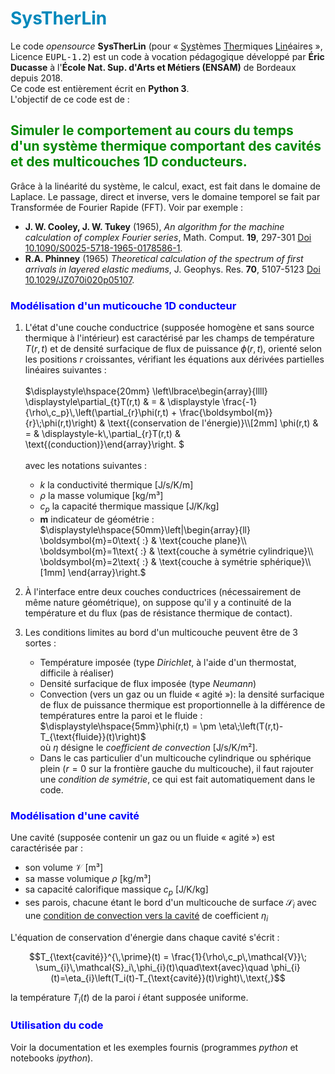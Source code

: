 
# <span style="color:#0088BB"> <b>SysTherLin</b> </span>

Le code  <i>opensource</i> <b>SysTherLin</b> (pour « <u>Sys</u>tèmes <u>Ther</u>miques <u>Lin</u>éaires », Licence <tt>EUPL-1.2</tt>) est un code à vocation pédagogique développé par <b>Éric Ducasse</b> à l'<b>École Nat. Sup. d'Arts et Métiers (ENSAM)</b> de Bordeaux depuis 2018.<br>
Ce code est entièrement écrit en <b>Python 3</b>.<br>
L'objectif de ce code est de :

## <span style="color:#008800"> <b>Simuler le comportement au cours du temps d'un système thermique comportant des cavités et des multicouches 1D conducteurs.</b> </span>

Grâce à la linéarité du système, le calcul, exact, est fait dans le domaine de Laplace. Le passage, direct et inverse, vers le domaine temporel se fait par Transformée de Fourier Rapide (FFT). Voir par exemple :

- <b>J. W. Cooley, J. W. Tukey</b> (1965), <i>An algorithm for the machine calculation of complex Fourier series</i>, Math. Comput. <b>19</b>, 297-301 [Doi 10.1090/S0025-5718-1965-0178586-1](https://dx.doi.org/10.1090/S0025-5718-1965-0178586-1).
- <b>R.A. Phinney</b> (1965) <i>Theoretical calculation of the spectrum of first arrivals in layered elastic mediums</i>, J. Geophys. Res. <b>70</b>, 5107-5123 [Doi 10.1029/JZ070i020p05107](https://dx.doi.org/10.1029/JZ070i020p05107).
<!-- end of the list -->

### <span style="color:#0000FF"> <b>Modélisation d'un muticouche 1D conducteur</b></span>

1. L'état d'une couche conductrice (supposée homogène et sans source 
thermique à l'intérieur) est caractérisé par les champs de température 
$`T(r,t)`$ et de densité surfacique de flux de puissance $`\phi(r,t)`$, 
orienté selon les positions $`r`$ croissantes, vérifiant les équations 
aux dérivées  partielles linéaires suivantes :<br><br>
$`\displaystyle\hspace{20mm}
\left\lbrace\begin{array}{llll} 
\displaystyle\partial_{t}T(r,t) & = & 
\displaystyle \frac{-1}{\rho\,c_p}\,\left(\partial_{r}\phi(r,t) +
\frac{\boldsymbol{m}}{r}\;\phi(r,t)\right) & 
\text{(conservation de l'énergie)}\\[2mm] 
\phi(r,t) & = & \displaystyle-k\,\partial_{r}T(r,t) & 
\text{(conduction)}\end{array}\right. `$<br>  
avec les notations suivantes : 
    - $`k`$ la conductivité thermique [J/s/K/m]
    - $`\rho`$ la masse volumique [kg/m³]
    - $`c_p`$ la capacité thermique massique [J/K/kg]
    - $`\boldsymbol{m}`$ indicateur de géométrie :<br>
    $`\displaystyle\hspace{50mm}\left|\begin{array}{ll} \boldsymbol{m}=0\text{ :} & 
    \text{couche plane}\\ \boldsymbol{m}=1\text{ :} & 
    \text{couche à symétrie cylindrique}\\ 
    \boldsymbol{m}=2\text{ :} & \text{couche à symétrie sphérique}\\[1mm]
    \end{array}\right.`$

1. À l'interface entre deux couches conductrices (nécessairement de 
même nature géométrique), on suppose qu'il y a continuité de la 
température et du flux (pas de résistance thermique de contact).

1. Les conditions limites au bord d'un multicouche peuvent être de 3 sortes :

    - Température imposée (type <i>Dirichlet</i>, à l'aide d'un thermostat, 
    difficile à réaliser)
    - Densité surfacique de flux imposée (type <i>Neumann</i>)
    - Convection (vers un gaz ou un fluide « agité »): la densité surfacique
     de flux de puissance thermique est proportionnelle à la différence de 
     températures entre la paroi et le fluide :<br> 
     $`\displaystyle\hspace{5mm}\phi(r,t) =
     \pm \eta\;\left(T(r,t)-T_{\text{fluide}}(t)\right)`$<br>
     où $`\eta`$ désigne le <i>coefficient de convection</i> [J/s/K/m²].
    - Dans le cas particulier d'un multicouche cylindrique ou sphérique 
    plein ($`r=0`$ sur la frontière gauche du multicouche), 
    il faut rajouter une <i>condition de symétrie</i>,  ce qui est 
    fait automatiquement dans le code.
<!-- end of the list -->

### <span style="color:#0000FF"> <b>Modélisation d'une cavité</b></span>

Une cavité (supposée contenir un gaz ou un fluide « agité ») est 
caractérisée par :

- son volume $`\mathcal{V}`$ [m³]
- sa masse volumique $`\rho`$ [kg/m³]
- sa capacité calorifique massique $`c_p`$ [J/K/kg]
- ses parois, chacune étant le bord d'un multicouche de surface 
$`\mathcal{S}_i`$ avec une <u>condition de convection vers la cavité</u> de 
coefficient $`\eta_i`$

L'équation de conservation d'énergie dans chaque cavité s'écrit :
```math
T_{\text{cavité}}^{\,\prime}(t) = 
\frac{1}{\rho\,c_p\,\mathcal{V}}\;
\sum_{i}\,\mathcal{S}_i\,\phi_{i}(t)\quad\text{avec}\quad 
\phi_{i}(t)=\eta_{i}\left(T_i(t)-T_{\text{cavité}}(t)\right)\,\text{,}
```
la température $`T_i(t)`$ de la paroi $`i`$ étant supposée uniforme.

### <span style="color:#0000FF"> <b>Utilisation du code</b></span>

Voir la documentation et les exemples fournis (programmes <i>python</i> et notebooks <i>ipython</i>).

